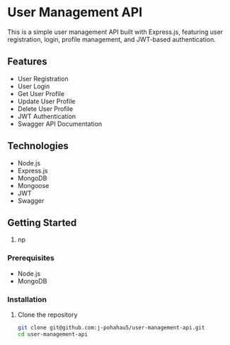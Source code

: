 # User Management API

This is a simple user management API built with Express.js, featuring user registration, login, profile management, and JWT-based authentication.

## Features
- User Registration
- User Login
- Get User Profile
- Update User Profile
- Delete User Profile
- JWT Authentication
- Swagger API Documentation

## Technologies
- Node.js
- Express.js
- MongoDB
- Mongoose
- JWT
- Swagger

## Getting Started

1. np

### Prerequisites
- Node.js
- MongoDB

### Installation
1. Clone the repository
   ```bash
   git clone git@github.com:j-pohahau5/user-management-api.git
   cd user-management-api